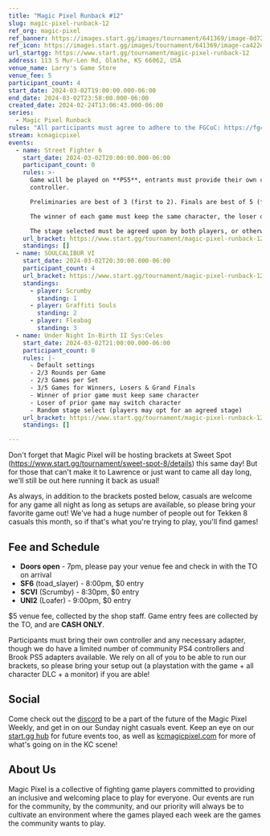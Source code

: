 ```yaml
---
title: "Magic Pixel Runback #12"
slug: magic-pixel-runback-12
ref_org: magic-pixel
ref_banner: https://images.start.gg/images/tournament/641369/image-0d7270202072fb126b5600f8e52d6159.png?ehk=ywcfOiYN4uoy0QAl0442jWnrQ1OXCgzH9e6%2FuC0lRCg%3D&ehkOptimized=wo4c9mKoeLQMbUej7Ck51CwU6len%2Bvv6Zawr0zQuc%2Bs%3D
ref_icon: https://images.start.gg/images/tournament/641369/image-ca422e9c60e66190e010b2c9b3337b8d.png?ehk=1QtPsn9REwfELbp4MK3MSOTnL9sP5J1Wxpr8eA6TLAw%3D&ehkOptimized=TVZys8Voe5w8i97ZbcU3yQhp5ZlrlzWF7VEM3RQqSqE%3D
url_startgg: https://www.start.gg/tournament/magic-pixel-runback-12
address: 113 S Mur-Len Rd, Olathe, KS 66062, USA
venue_name: Larry's Game Store
venue_fee: 5
participant_count: 4
start_date: 2024-03-02T19:00:00.000-06:00
end_date: 2024-03-02T23:58:00.000-06:00
created_date: 2024-02-24T13:06:43.000-06:00
series:
  - Magic Pixel Runback
rules: "All participants must agree to adhere to the FGCoC: https://fgcoc.com/"
stream: kcmagicpixel
events:
  - name: Street Fighter 6
    start_date: 2024-03-02T20:00:00.000-06:00
    participant_count: 0
    rules: >-
      Game will be played on **PS5**, entrants must provide their own compatible
      controller.  

      Preliminaries are best of 3 (first to 2). Finals are best of 5 (first to 3).  

      The winner of each game must keep the same character, the loser of that game may switch characters.  

      The stage selected must be agreed upon by both players, or otherwise selected at random.
    url_bracket: https://www.start.gg/tournament/magic-pixel-runback-12/events/street-fighter-6/brackets/1591427/2382713
    standings: []
  - name: SOULCALIBUR VI
    start_date: 2024-03-02T20:30:00.000-06:00
    participant_count: 4
    url_bracket: https://www.start.gg/tournament/magic-pixel-runback-12/events/soulcalibur-vi/brackets/1591425/2382711
    standings:
      - player: Scrumby
        standing: 1
      - player: Graffiti Souls
        standing: 2
      - player: Fleabag
        standing: 3
  - name: Under Night In-Birth II Sys:Celes
    start_date: 2024-03-02T21:00:00.000-06:00
    participant_count: 0
    rules: |-
      - Default settings
      - 2/3 Rounds per Game
      - 2/3 Games per Set
      - 3/5 Games for Winners, Losers & Grand Finals
      - Winner of prior game must keep same character
      - Loser of prior game may switch character
      - Random stage select (players may opt for an agreed stage)
    url_bracket: https://www.start.gg/tournament/magic-pixel-runback-12/events/under-night-in-birth-ii-sys-celes/brackets/1591437/2382723
    standings: []

---
```


Don't forget that Magic Pixel will be hosting brackets at Sweet Spot (https://www.start.gg/tournament/sweet-spot-8/details) this same day! But for those that can't make it to Lawrence or just want to came all day long, we'll still be out here running it back as usual!

As always, in addition to the brackets posted below, casuals are welcome for any game all night as long as setups are available, so please bring your favorite game out! We've had a huge number of people out for Tekken 8 casuals this month, so if that's what you're trying to play, you'll find games!

## Fee and Schedule

- **Doors open** - 7pm, please pay your venue fee and check in with the TO on arrival
- **SF6** (toad_slayer) - 8:00pm, $0 entry
- **SCVI** (Scrumby) - 8:30pm, $0 entry
- **UNI2** (Loafer) - 9:00pm, $0 entry

$5 venue fee, collected by the shop staff. Game entry fees are collected by the TO, and are **CASH ONLY**. 

Participants must bring their own controller and any necessary adapter, though we do have a limited number of community PS4 controllers and Brook PS5 adapters available. We rely on all of you to be able to run our brackets, so please bring your setup out (a playstation with the game + all character DLC + a monitor) if you are able!  

## Social
Come check out the [discord](https://discord.gg/jkmn6CVrrQ) to be a part of the future of the Magic Pixel Weekly, and get in on our Sunday night casuals event. Keep an eye on our [start.gg hub](https://www.start.gg/hub/magic-pixel) for future events too, as well as [kcmagicpixel.com](https://kcmagicpixel.com) for more of what's going on in the KC scene!

## About Us

Magic Pixel is a collective of fighting game players committed to providing an inclusive and welcoming place to play for everyone. Our events are run for the community, by the community, and our priority will always be to cultivate an environment where the games played each week are the games the community wants to play.
  
